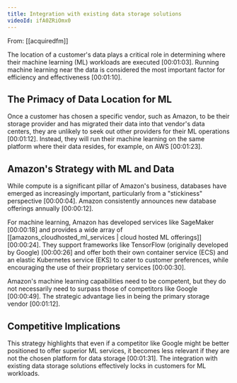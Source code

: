 ```yaml
---
title: Integration with existing data storage solutions
videoId: ifA0ZRiOmx0
---
```


From: [[acquiredfm]] <br/> 

The location of a customer's data plays a critical role in determining where their machine learning (ML) workloads are executed <a class="yt-timestamp" data-t="00:01:03">[00:01:03]</a>. Running machine learning near the data is considered the most important factor for efficiency and effectiveness <a class="yt-timestamp" data-t="00:01:10">[00:01:10]</a>.

## The Primacy of Data Location for ML

Once a customer has chosen a specific vendor, such as Amazon, to be their storage provider and has migrated their data into that vendor's data centers, they are unlikely to seek out other providers for their ML operations <a class="yt-timestamp" data-t="00:01:12">[00:01:12]</a>. Instead, they will run their machine learning on the same platform where their data resides, for example, on AWS <a class="yt-timestamp" data-t="00:01:23">[00:01:23]</a>.

## Amazon's Strategy with ML and Data

While compute is a significant pillar of Amazon's business, databases have emerged as increasingly important, particularly from a "stickiness" perspective <a class="yt-timestamp" data-t="00:00:04">[00:00:04]</a>. Amazon consistently announces new database offerings annually <a class="yt-timestamp" data-t="00:00:12">[00:00:12]</a>.

For machine learning, Amazon has developed services like SageMaker <a class="yt-timestamp" data-t="00:00:18">[00:00:18]</a> and provides a wide array of [[amazons_cloudhosted_ml_services | cloud hosted ML offerings]] <a class="yt-timestamp" data-t="00:00:24">[00:00:24]</a>. They support frameworks like TensorFlow (originally developed by Google) <a class="yt-timestamp" data-t="00:00:26">[00:00:26]</a> and offer both their own container service (ECS) and an elastic Kubernetes service (EKS) to cater to customer preferences, while encouraging the use of their proprietary services <a class="yt-timestamp" data-t="00:00:30">[00:00:30]</a>.

Amazon's machine learning capabilities need to be competent, but they do not necessarily need to surpass those of competitors like Google <a class="yt-timestamp" data-t="00:00:49">[00:00:49]</a>. The strategic advantage lies in being the primary storage vendor <a class="yt-timestamp" data-t="00:01:12">[00:01:12]</a>.

## Competitive Implications

This strategy highlights that even if a competitor like Google might be better positioned to offer superior ML services, it becomes less relevant if they are not the chosen platform for data storage <a class="yt-timestamp" data-t="00:01:31">[00:01:31]</a>. The integration with existing data storage solutions effectively locks in customers for ML workloads.